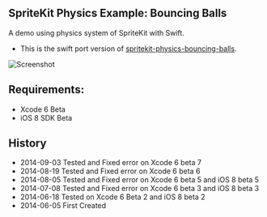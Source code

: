 ## SpriteKit Physics Example: Bouncing Balls

A demo using physics system of SpriteKit with Swift.

* This is the swift port version of [spritekit-physics-bouncing-balls](https://github.com/namsk/spritekit-physics-bouncing-balls).

![Screenshot](http://cfile22.uf.tistory.com/original/246A0F3F5395351D19E8A1)

## Requirements:

* Xcode 6 Beta
* iOS 8 SDK Beta

## History

* 2014-09-03 Tested and Fixed error on Xcode 6 beta 7
* 2014-08-19 Tested and Fixed error on Xcode 6 beta 6
* 2014-08-05 Tested and Fixed error on Xcode 6 beta 5 and iOS 8 beta 5
* 2014-07-08 Tested and Fixed error on Xcode 6 beta 3 and iOS 8 beta 3
* 2014-06-18 Tested on Xcode 6 Beta 2 and iOS 8 beta 2 
* 2014-06-05 First Created
